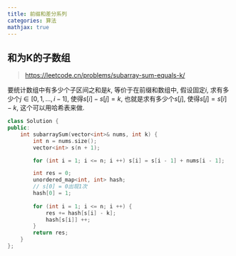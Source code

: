 ```yaml
---
title: 前缀和差分系列
categories: 算法
mathjax: true
---
```




## 和为K的子数组

> https://leetcode.cn/problems/subarray-sum-equals-k/

要统计数组中有多少个子区间之和是$k$, 等价于在前缀和数组中, 假设固定$i$, 求有多少个$j \in [0, 1, ..., i - 1]$, 使得$s[i] - s[j] = k$, 也就是求有多少个$s[j]$, 使得$s[j] = s[i] - k$, 这个可以用哈希表来做.

```cpp
class Solution {
public:
    int subarraySum(vector<int>& nums, int k) {
        int n = nums.size();
        vector<int> s(n + 1);

        for (int i = 1; i <= n; i ++) s[i] = s[i - 1] + nums[i - 1];

        int res = 0;
        unordered_map<int, int> hash;
        // s[0] = 0出现1次
        hash[0] = 1;
        
        for (int i = 1; i <= n; i ++) {
            res += hash[s[i] - k];
            hash[s[i]] ++;
        }
        return res;
    }
};
```

